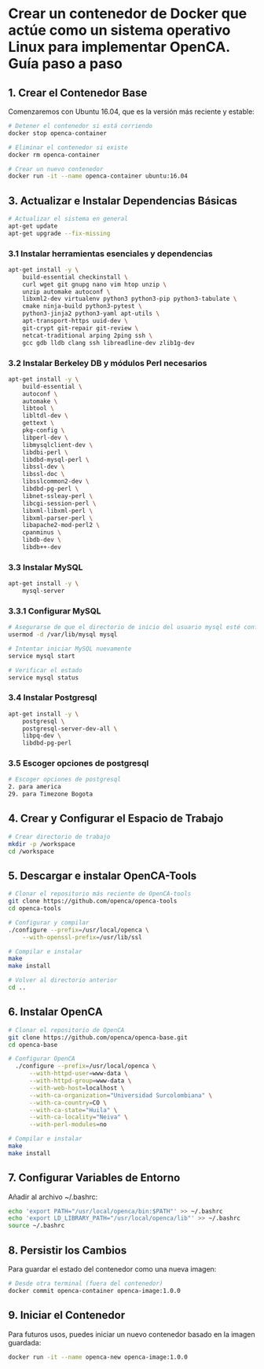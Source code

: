 # Crear un contenedor de Docker que actúe como un sistema operativo Linux para implementar OpenCA. Guía paso a paso

## 1. **Crear el Contenedor Base**

Comenzaremos con Ubuntu 16.04, que es la versión más reciente y estable:

```bash
# Detener el contenedor si está corriendo
docker stop openca-container

# Eliminar el contenedor si existe
docker rm openca-container

# Crear un nuevo contenedor
docker run -it --name openca-container ubuntu:16.04
```

## 3. **Actualizar e Instalar Dependencias Básicas**

```bash
# Actualizar el sistema en general
apt-get update
apt-get upgrade --fix-missing
```

### 3.1 Instalar herramientas esenciales y dependencias

```bash
apt-get install -y \
    build-essential checkinstall \
    curl wget git gnupg nano vim htop unzip \
    unzip automake autoconf \
    libxml2-dev virtualenv python3 python3-pip python3-tabulate \
    cmake ninja-build python3-pytest \
    python3-jinja2 python3-yaml apt-utils \
    apt-transport-https uuid-dev \
    git-crypt git-repair git-review \
    netcat-traditional arping 2ping ssh \
    gcc gdb lldb clang ssh libreadline-dev zlib1g-dev
```

### 3.2 Instalar Berkeley DB y módulos Perl necesarios

```bash
apt-get install -y \
    build-essential \
    autoconf \
    automake \
    libtool \
    libltdl-dev \
    gettext \
    pkg-config \
    libperl-dev \
    libmysqlclient-dev \
    libdbi-perl \
    libdbd-mysql-perl \
    libssl-dev \
    libssl-doc \
    libsslcommon2-dev \
    libdbd-pg-perl \
    libnet-ssleay-perl \
    libcgi-session-perl \
    libxml-libxml-perl \
    libxml-parser-perl \
    libapache2-mod-perl2 \
    cpanminus \
    libdb-dev \
    libdb++-dev
```

### 3.3 Instalar MySQL

```bash
apt-get install -y \
    mysql-server
```

### 3.3.1 Configurar MySQL

```bash
# Asegurarse de que el directorio de inicio del usuario mysql esté configurado
usermod -d /var/lib/mysql mysql

# Intentar iniciar MySQL nuevamente
service mysql start

# Verificar el estado
service mysql status
```

### 3.4 Instalar Postgresql

```bash
apt-get install -y \
    postgresql \
    postgresql-server-dev-all \
    libpq-dev \
    libdbd-pg-perl
```

### 3.5 Escoger opciones de postgresql

```bash
# Escoger opciones de postgresql
2. para america
29. para Timezone Bogota
```

## 4. **Crear y Configurar el Espacio de Trabajo**

```bash
# Crear directorio de trabajo
mkdir -p /workspace
cd /workspace
```

## 5. **Descargar e instalar OpenCA-Tools**

```bash
# Clonar el repositorio más reciente de OpenCA-tools
git clone https://github.com/openca/openca-tools
cd openca-tools
```

```bash
# Configurar y compilar
./configure --prefix=/usr/local/openca \
    --with-openssl-prefix=/usr/lib/ssl

# Compilar e instalar
make
make install

# Volver al directorio anterior
cd ..
```

## 6. **Instalar OpenCA**

```bash
# Clonar el repositorio de OpenCA
git clone https://github.com/openca/openca-base.git
cd openca-base

# Configurar OpenCA
  ./configure --prefix=/usr/local/openca \
      --with-httpd-user=www-data \
      --with-httpd-group=www-data \
      --with-web-host=localhost \
      --with-ca-organization="Universidad Surcolombiana" \
      --with-ca-country=CO \
      --with-ca-state="Huila" \
      --with-ca-locality="Neiva" \
      --with-perl-modules=no

# Compilar e instalar
make
make install
```

## 7. **Configurar Variables de Entorno**

Añadir al archivo ~/.bashrc:

```bash
echo 'export PATH="/usr/local/openca/bin:$PATH"' >> ~/.bashrc
echo 'export LD_LIBRARY_PATH="/usr/local/openca/lib"' >> ~/.bashrc
source ~/.bashrc
```

## 8. **Persistir los Cambios**

Para guardar el estado del contenedor como una nueva imagen:

```bash
# Desde otra terminal (fuera del contenedor)
docker commit openca-container openca-image:1.0.0
```

## 9. **Iniciar el Contenedor**

Para futuros usos, puedes iniciar un nuevo contenedor basado en la imagen guardada:

```bash
docker run -it --name openca-new openca-image:1.0.0
```
